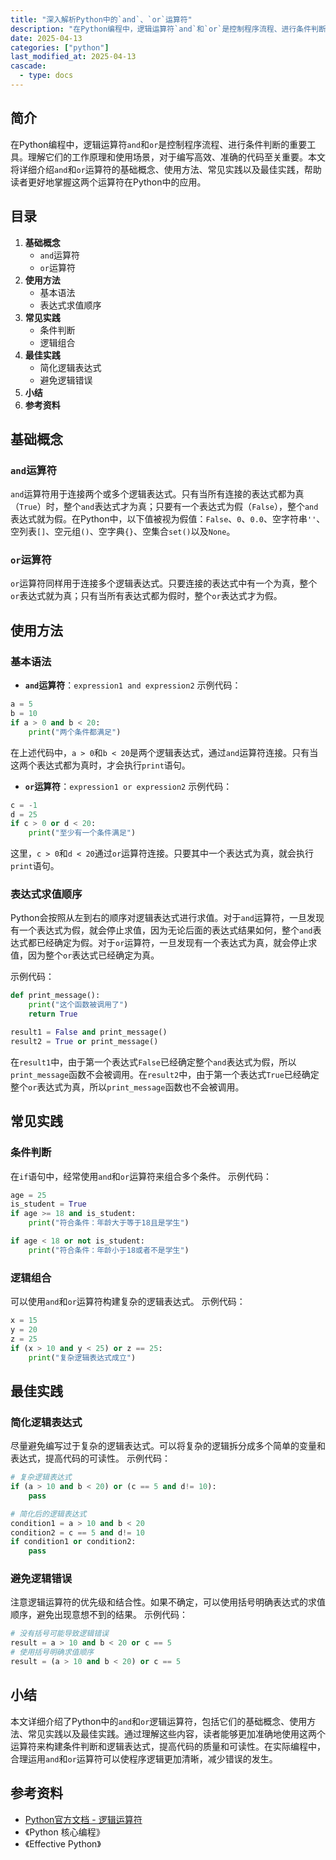 ```yaml
---
title: "深入解析Python中的`and`、`or`运算符"
description: "在Python编程中，逻辑运算符`and`和`or`是控制程序流程、进行条件判断的重要工具。理解它们的工作原理和使用场景，对于编写高效、准确的代码至关重要。本文将详细介绍`and`和`or`运算符的基础概念、使用方法、常见实践以及最佳实践，帮助读者更好地掌握这两个运算符在Python中的应用。"
date: 2025-04-13
categories: ["python"]
last_modified_at: 2025-04-13
cascade:
  - type: docs
---
```



## 简介
在Python编程中，逻辑运算符`and`和`or`是控制程序流程、进行条件判断的重要工具。理解它们的工作原理和使用场景，对于编写高效、准确的代码至关重要。本文将详细介绍`and`和`or`运算符的基础概念、使用方法、常见实践以及最佳实践，帮助读者更好地掌握这两个运算符在Python中的应用。

<!-- more -->
## 目录
1. **基础概念**
    - `and`运算符
    - `or`运算符
2. **使用方法**
    - 基本语法
    - 表达式求值顺序
3. **常见实践**
    - 条件判断
    - 逻辑组合
4. **最佳实践**
    - 简化逻辑表达式
    - 避免逻辑错误
5. **小结**
6. **参考资料**

## 基础概念
### `and`运算符
`and`运算符用于连接两个或多个逻辑表达式。只有当所有连接的表达式都为真（`True`）时，整个`and`表达式才为真；只要有一个表达式为假（`False`），整个`and`表达式就为假。在Python中，以下值被视为假值：`False`、`0`、`0.0`、空字符串`''`、空列表`[]`、空元组`()`、空字典`{}`、空集合`set()`以及`None`。

### `or`运算符
`or`运算符同样用于连接多个逻辑表达式。只要连接的表达式中有一个为真，整个`or`表达式就为真；只有当所有表达式都为假时，整个`or`表达式才为假。

## 使用方法
### 基本语法
- **`and`运算符**：`expression1 and expression2`
  示例代码：
```python
a = 5
b = 10
if a > 0 and b < 20:
    print("两个条件都满足")
```
在上述代码中，`a > 0`和`b < 20`是两个逻辑表达式，通过`and`运算符连接。只有当这两个表达式都为真时，才会执行`print`语句。

- **`or`运算符**：`expression1 or expression2`
  示例代码：
```python
c = -1
d = 25
if c > 0 or d < 20:
    print("至少有一个条件满足")
```
这里，`c > 0`和`d < 20`通过`or`运算符连接。只要其中一个表达式为真，就会执行`print`语句。

### 表达式求值顺序
Python会按照从左到右的顺序对逻辑表达式进行求值。对于`and`运算符，一旦发现有一个表达式为假，就会停止求值，因为无论后面的表达式结果如何，整个`and`表达式都已经确定为假。对于`or`运算符，一旦发现有一个表达式为真，就会停止求值，因为整个`or`表达式已经确定为真。

示例代码：
```python
def print_message():
    print("这个函数被调用了")
    return True

result1 = False and print_message()
result2 = True or print_message()
```
在`result1`中，由于第一个表达式`False`已经确定整个`and`表达式为假，所以`print_message`函数不会被调用。在`result2`中，由于第一个表达式`True`已经确定整个`or`表达式为真，所以`print_message`函数也不会被调用。

## 常见实践
### 条件判断
在`if`语句中，经常使用`and`和`or`运算符来组合多个条件。
示例代码：
```python
age = 25
is_student = True
if age >= 18 and is_student:
    print("符合条件：年龄大于等于18且是学生")

if age < 18 or not is_student:
    print("符合条件：年龄小于18或者不是学生")
```

### 逻辑组合
可以使用`and`和`or`运算符构建复杂的逻辑表达式。
示例代码：
```python
x = 15
y = 20
z = 25
if (x > 10 and y < 25) or z == 25:
    print("复杂逻辑表达式成立")
```

## 最佳实践
### 简化逻辑表达式
尽量避免编写过于复杂的逻辑表达式。可以将复杂的逻辑拆分成多个简单的变量和表达式，提高代码的可读性。
示例代码：
```python
# 复杂逻辑表达式
if (a > 10 and b < 20) or (c == 5 and d!= 10):
    pass

# 简化后的逻辑表达式
condition1 = a > 10 and b < 20
condition2 = c == 5 and d!= 10
if condition1 or condition2:
    pass
```

### 避免逻辑错误
注意逻辑运算符的优先级和结合性。如果不确定，可以使用括号明确表达式的求值顺序，避免出现意想不到的结果。
示例代码：
```python
# 没有括号可能导致逻辑错误
result = a > 10 and b < 20 or c == 5
# 使用括号明确求值顺序
result = (a > 10 and b < 20) or c == 5
```

## 小结
本文详细介绍了Python中的`and`和`or`逻辑运算符，包括它们的基础概念、使用方法、常见实践以及最佳实践。通过理解这些内容，读者能够更加准确地使用这两个运算符来构建条件判断和逻辑表达式，提高代码的质量和可读性。在实际编程中，合理运用`and`和`or`运算符可以使程序逻辑更加清晰，减少错误的发生。

## 参考资料
- [Python官方文档 - 逻辑运算符](https://docs.python.org/3/reference/expressions.html#boolean-operations)
- 《Python 核心编程》
- 《Effective Python》